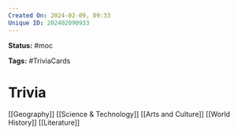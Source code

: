 ```yaml
---
Created On: 2024-02-09, 09:33
Unique ID: 202402090933
---
```

**Status:** #moc 

**Tags:** #TriviaCards

# Trivia

[[Geography]]
[[Science & Technology]]
[[Arts and Culture]]
[[World History]]
[[Literature]]






